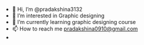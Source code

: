 - 👋 Hi, I’m @pradakshina3132
- 👀 I’m interested in Graphic designing
- 🌱 I’m currently learning graphic designing course
- 📫 How to reach me pradakshina0910@gmail.com
- 


<!---
pradakshina3132/pradakshina3132 is a ✨ special ✨ repository because its `README.md` (this file) appears on your GitHub profile.
You can click the Preview link to take a look at your changes.
--->
